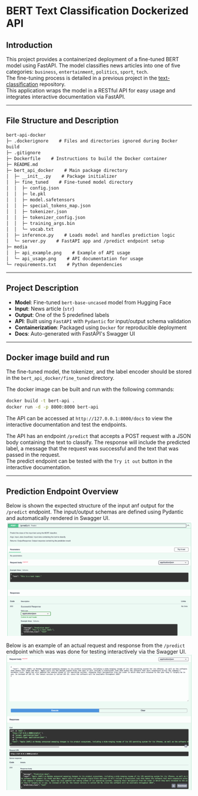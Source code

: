# BERT Text Classification Dockerized API

## Introduction
This project provides a containerized deployment of a fine-tuned BERT model using FastAPI. The model classifies news articles into one of five categories: `business`, `entertainment`, `politics`, `sport`, `tech`.  
The fine-tuning process is detailed in a previous project in the [text-classification](https://github.com/gtsiamit/text-classification) repository.  
This application wraps the model in a RESTful API for easy usage and integrates interactive documentation via FastAPI.

---

## File Structure and Description

```text
bert-api-docker
├─ .dockerignore    # Files and directories ignored during Docker build
├─ .gitignore
├─ Dockerfile    # Instructions to build the Docker container
├─ README.md
├─ bert_api_docker    # Main package directory
│  ├─ __init__.py    # Package initializer
│  ├─ fine_tuned    # Fine-tuned model directory
│  │  ├─ config.json
│  │  ├─ le.pkl
│  │  ├─ model.safetensors
│  │  ├─ special_tokens_map.json
│  │  ├─ tokenizer.json
│  │  ├─ tokenizer_config.json
│  │  ├─ training_args.bin
│  │  └─ vocab.txt
│  ├─ inference.py    # Loads model and handles prediction logic
│  └─ server.py    # FastAPI app and /predict endpoint setup
├─ media
│  ├─ api_example.png    # Example of API usage
│  └─ api_usage.png    # API documentation for usage
└─ requirements.txt    # Python dependencies
```

---

## Project Description

- **Model**: Fine-tuned `bert-base-uncased` model from Hugging Face
- **Input**: News article (`str`)
- **Output**: One of the 5 predefined labels
- **API**: Built using `FastAPI` with `Pydantic` for input/output schema validation
- **Containerization**: Packaged using `Docker` for reproducible deployment
- **Docs**: Auto-generated with FastAPI's Swagger UI

---

## Docker image build and run

The fine-tuned model, the tokenizer, and the label encoder should be stored in the `bert_api_docker/fine_tuned` directory.

The docker image can be built and run with the following commands:
```bash
docker build -t bert-api .
docker run -d -p 8000:8000 bert-api
```

The API can be accessed at `http://127.0.0.1:8000/docs` to view the interactive documentation and test the endpoints.

The API has an endpoint `/predict` that accepts a POST request with a JSON body containing the text to classify. The response will include the predicted label, a message that the request was successful and the text that was passed in the request.  
The predict endpoint can be tested with the `Try it out` button in the interactive documentation.

---

## Prediction Endpoint Overview

Below is shown the expected structure of the input anf output for the `/predict` endpoint. The input/output schemas are defined using Pydantic and automatically rendered in Swagger UI.
![Examples predict endpoint](media/api_usage.png)

Below is an example of an actual request and response from the `/predict` endpoint which was was done for testing interactively via the Swagger UI.
![Testing predict endpoint](media/api_example.png)
